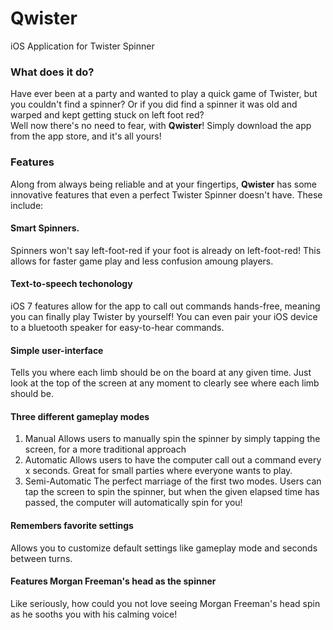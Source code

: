 # Qwister
iOS Application for Twister Spinner
### What does it do?
Have ever been at a party and wanted to play a quick game of Twister, but you couldn't find a spinner? Or if you did find a spinner
it was old and warped and kept getting stuck on left foot red?  
Well now there's no need to fear, with __Qwister__! Simply download the app from the app store, and it's all yours!
### Features
Along from always being reliable and at your fingertips, __Qwister__ has some innovative features that even a perfect Twister Spinner doesn't have. These include:
#### Smart Spinners.
Spinners won't say left-foot-red if your foot is already on left-foot-red! This allows for faster game play and less confusion amoung players.
#### Text-to-speech techonology 
iOS 7 features allow for the app to call out commands hands-free, meaning you can finally play Twister by yourself!
You can even pair your iOS device to a bluetooth speaker for easy-to-hear commands.
#### Simple user-interface 
Tells you where each limb should be on the board at any given time. Just look at the top of the screen at any moment to clearly see where each limb should be.
#### Three different gameplay modes 
1. Manual
Allows users to manually spin the spinner by simply tapping the screen, for a more traditional approach
2. Automatic
Allows users to have the computer call out a command every x seconds. Great for small parties where everyone wants to play.
3. Semi-Automatic
The perfect marriage of the first two modes. Users can tap the screen to spin the spinner, but when the given elapsed time has passed, the computer will automatically spin for you!
#### Remembers favorite settings
Allows you to customize default settings like gameplay mode and seconds between turns.
#### Features Morgan Freeman's head as the spinner
Like seriously, how could you not love seeing Morgan Freeman's head spin as he sooths you with his calming voice!

